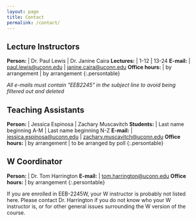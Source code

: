 ```yaml
---
layout: page
title: Contact
permalink: /contact/
---
```


## Lecture Instructors

**Person:**         | Dr. Paul Lewis                                        | Dr. Janine Caira
**Lectures:**       | 1-12                                                  | 13-24
**E-mail:**         | [paul.lewis@uconn.edu](mailto:paul.lewis@uconn.edu)   | [janine.caira@uconn.edu](mailto:janine.caira@uconn.edu)
**Office hours:**   | by arrangement                                        | by arrangement
{:.persontable}

*All e-mails must contain "EEB2245" in the subject line to avoid being filtered out and deleted*

## Teaching Assistants

**Person:**         | Jessica Espinosa                                                  | Zachary Muscavitch
**Students:**       | Last name beginning A-M                                           | Last name beginning N-Z 
**E-mail:**         | [jessica.espinosa@uconn.edu](mailto:jessica.espinosa@uconn.edu)   | [zachary.muscavitch@uconn.edu](mailto:zachary.muscavitch@uconn.edu)
**Office hours:**   | by arrangement                                                    | to be arranged by poll
{:.persontable}

## W Coordinator

**Person:**         | Dr. Tom Harrington
**E-mail:**         | [tom.harrington@uconn.edu](mailto:tom.harrington@uconn.edu)
**Office hours:**   | by arrangement 
{:.persontable}

If you are enrolled in EEB-2245W, your W instructor is probably not listed here. Please contact Dr. Harrington if you do not know who your W instructor is, or for other general issues surrounding the W version of the course.